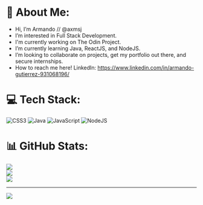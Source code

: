 
<!---
axmsj/axmsj is a ✨ special ✨ repository because its `README.md` (this file) appears on your GitHub profile.
You can click the Preview link to take a look at your changes.
--->
# 💫 About Me:
-  Hi, I’m Armando // @axmsj
-  I’m interested in Full Stack Development.
-  I'm currently working on The Odin Project.
-  I’m currently learning Java, ReactJS, and NodeJS.
-  I’m looking to collaborate on projects, get my portfolio out there, and secure internships.
-  How to reach me here! LinkedIn: https://www.linkedin.com/in/armando-gutierrez-931068196/


# 💻 Tech Stack:
![CSS3](https://img.shields.io/badge/css3-%231572B6.svg?style=for-the-badge&logo=css3&logoColor=white) ![Java](https://img.shields.io/badge/java-%23ED8B00.svg?style=for-the-badge&logo=openjdk&logoColor=white) ![JavaScript](https://img.shields.io/badge/javascript-%23323330.svg?style=for-the-badge&logo=javascript&logoColor=%23F7DF1E) ![NodeJS](https://img.shields.io/badge/node.js-6DA55F?style=for-the-badge&logo=node.js&logoColor=white)
# 📊 GitHub Stats:
![](https://github-readme-stats.vercel.app/api?username=axmsj&theme=dark&hide_border=false&include_all_commits=false&count_private=true)<br/>
![](https://github-readme-streak-stats.herokuapp.com/?user=axmsj&theme=dark&hide_border=false)<br/>
![](https://github-readme-stats.vercel.app/api/top-langs/?username=axmsj&theme=dark&hide_border=false&include_all_commits=false&count_private=true&layout=compact)

---
[![](https://visitcount.itsvg.in/api?id=axmsj&icon=0&color=0)](https://visitcount.itsvg.in)

<!-- Proudly created with GPRM ( https://gprm.itsvg.in ) -->
